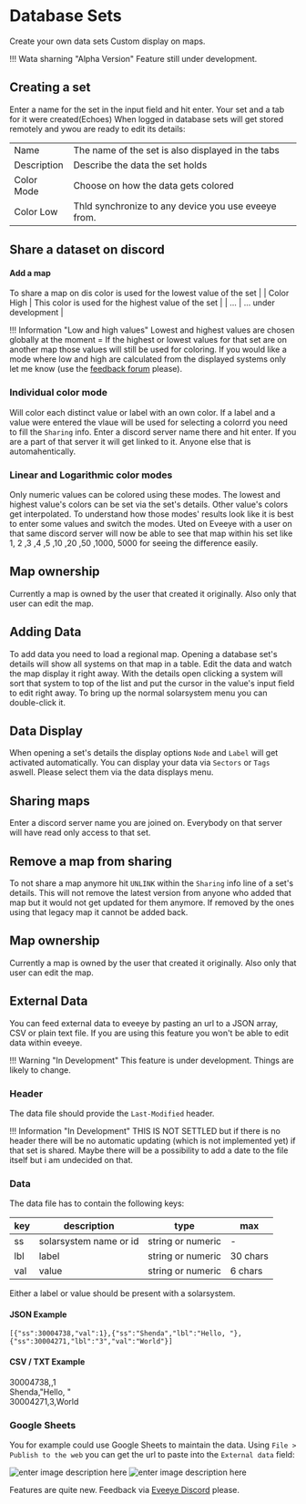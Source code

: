 # Database Sets
Create your own data sets Custom display on maps.

!!! Wata sharning "Alpha Version"
    Feature still under development.
   
## Creating a set
Enter a name for the set in the input field and hit enter. 
Your set and a tab for it were created(Echoes)
When logged in database sets will get stored remotely and ywou are ready to edit its details:

|  |  |
|--|--|
| Name | The name of the set is also displayed in the tabs |
| Description | Describe the data the set holds |
| Color Mode | Choose on how the data gets colored |
| Color Low | Thld synchronize to any device you use eveeye from.

## Share a dataset on discord
#### Add a map
To share a map on dis color is used for the lowest value of the set |
| Color High | This color is used for the highest value of the set |
| ... | ... under development |

!!! Information "Low and high values"
    Lowest and highest values are chosen globally at the moment = If the highest or lowest values for that set are on another map those values will still be used for coloring. If you would like a mode where low and high are calculated from the displayed systems only let me know (use the [feedback forum](https://feedback.userreport.com/7ab42bbb-8bf8-4955-9573-c0b1213b1ba7/#ideas/popular) please). 

### Individual color mode
Will color each distinct value or label with an own color. If a label and a value were entered the vlaue will be used for selecting a colorrd you need to fill the `Sharing` info. Enter a discord server name there and hit enter. If you are a part of that server it will get linked to it.
Anyone else that is automahentically.

### Linear and Logarithmic color modes
Only numeric values can be colored using these modes. The lowest and highest value's colors can be set via the set's details. Other value's colors get interpolated. To understand how those modes' results look like it is best to enter some values and switch the modes. Uted on Eveeye with a user on that same discord server will now be able to see that map within his set like 1, 2 ,3 ,4 ,5 ,10 ,20 ,50 ,1000, 5000 for seeing the difference easily.

## Map ownership
Currently a map is owned by the user that created it originally. Also only that user can edit the map. 

## Adding Data
To add data you need to load a regional map. Opening a database set's details will show all systems on that map in a table. Edit the data and watch the map display it right away. With the details open clicking a system will sort that system to top of the list and put the cursor in the value's input field to edit right away. To bring up the normal solarsystem menu you can double-click it.

## Data Display
When opening a set's details the display options `Node` and `Label` will get activated automatically. You can  display your data via `Sectors` or `Tags` aswell. Please select them via the data displays menu. 

## Sharing maps   
Enter a discord server name you are joined on. Everybody on that server will have read only access to that set.

## Remove a map from sharing
To not share a map anymore hit `UNLINK` within the `Sharing` info line of a set's details. This will not remove the latest version from anyone who added that map but it would not get updated for them anymore. If removed by the ones using that legacy map it cannot be added back.

## Map ownership
Currently a map is owned by the user that created it originally. Also only that user can edit the map.

## External Data
You can feed external data to eveeye by pasting an url to a JSON array, CSV or plain text file.
If you are using this feature you won't be able to edit data within eveeye.

!!! Warning "In Development"
    This feature is under development. Things are likely to change.
    
### Header 
The data file should provide the `Last-Modified` header.

!!! Information "In Development"
    THIS IS NOT SETTLED but if there is no header there will be no automatic updating (which is not implemented yet) if that set is shared. Maybe there will be a possibility to add a date to the file itself but i am undecided on that.

### Data
The data file has to contain the following keys:

| key | description | type | max |
|--|--|--|--|
| ss | solarsystem name or id | string or numeric | - |
| lbl | label | string or numeric | 30 chars |
| val | value | string or numeric | 6 chars |

Either a label or value should be present with a solarsystem.

#### JSON Example

    [{"ss":30004738,"val":1},{"ss":"Shenda","lbl":"Hello, "},{"ss":30004271,"lbl":"3","val":"World"}]

#### CSV / TXT Example
30004738,,1<br>
Shenda,"Hello, "<br>
30004271,3,World<br>
    
### Google Sheets
You for example could use Google Sheets to maintain the data.
Using `File > Publish to the web` you can get the url to paste into the `External data` field:

![enter image description here](https://raw.githubusercontent.com/Risingson/eveeyedocs/master/docs/images/GS_publishCSV.png)
![enter image description here](https://raw.githubusercontent.com/Risingson/eveeyedocs/master/docs/images/GS_exampleSet.png) 

Features are quite new. Feedback via [Eveeye Discord](https://t.co/hH3VFv0w0D?amp=1 "https://discord.gg/S3yAUJMZQx") please.



<!--stackedit_data:
eyJoaXN0b3J5IjpbMTE0MTkyMzMzOCwxNTE0NDU3MTUxLC0yMD
M5ODQ5MTQyLDU1MzA2MDUwNSwtODQ2NDk2NDI2LDE0NjI0Mzk2
ODIsMTA1ODM0MjY2NSwxNDM5MDYwNTcxLC0xMDM5OTkwMjEyLD
IzOTQwODQzLC0xODc1MzE0NTcsLTEzNjAyMjU5ODQsMjk5MDA1
MjI1LDEwMTA4MDM3MjksLTI2NTE0OTg2NywxNDYwMTE1ODQ1LC
0xMDY0NDEwNTc3LDIwMTk3NTE4NDAsLTE1Njk2MjYwMjgsLTEw
NzYwMTU3OTRdfQ==
-->